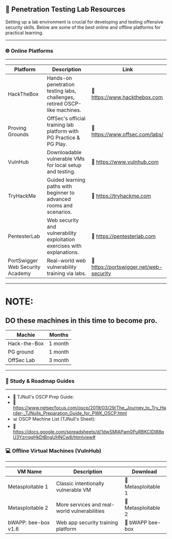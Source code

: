 ## 🧪 Penetration Testing Lab Resources
Setting up a lab environment is crucial for developing and testing offensive security skills. Below are some of the best online and offline platforms for practical learning.
***
### 🌐 Online Platforms
***

| Platform                         | Description                                                                | Link                                    |
| -------------------------------- | -------------------------------------------------------------------------- | --------------------------------------- |
| HackTheBox                       | Hands-on penetration testing labs, challenges, retired OSCP-like machines. | 🔗 https://www.hackthebox.com           |
| Proving Grounds                  | OffSec's official training lab platform with PG Practice & PG Play.        | 🔗 https://www.offsec.com/labs/         |
| VulnHub                          | Downloadable vulnerable VMs for local setup and testing.                   | 🔗 https://www.vulnhub.com              |
| TryHackMe                        | Guided learning paths with beginner to advanced rooms and scenarios.       | 🔗 https://tryhackme.com                |
| PentesterLab                     | Web security and vulnerability exploitation exercises with explanations.   | 🔗 https://pentesterlab.com             |
| PortSwigger Web Security Academy | Real-world web vulnerability training via labs.                            | 🔗 https://portswigger.net/web-security |

---

# **NOTE:**
## DO these machines in this time to become pro.

| Machie       | Months  |
| ------------ | ------- |
| Hack-the-Box | 1 month |
| PG ground    | 1 month |
| OffSec Lab   | 3 month |
	
---
### 🧭 Study & Roadmap Guides

***
*   📝 TJNull's OSCP Prep Guide:
*   🔗 https://www.netsecfocus.com/oscp/2019/03/29/The_Journey_to_Try_Harder-_TJNulls_Preparation_Guide_for_PWK_OSCP.html
*   📊 OSCP Machine List (TJNull's Sheet):
*   🔗 https://docs.google.com/spreadsheets/d/1dwSMIAPam0PuRBKCIDI88pU3YzrrqqHkDtBngUHNCw8/htmlview#

### 💻 Offline Virtual Machines (VulnHub)
***

| VM Name             | Description                                  | Download            |
| ------------------- | -------------------------------------------- | ------------------- |
| Metasploitable 1    | Classic intentionally vulnerable VM          | 🔗 Metasploitable 1 |
| Metasploitable 2    | More services and real-world vulnerabilities | 🔗 Metasploitable 2 |
| bWAPP: bee-box v1.6 | Web app security training platform           | 🔗 bWAPP bee-box    |
